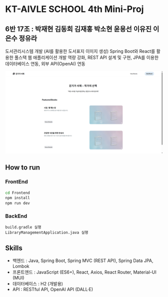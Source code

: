 # KT-AIVLE SCHOOL 4th Mini-Proj
## 6반 17조 : 박재현 김동희 김재홍 박소현 윤용선 이유진 이은수 정유라
도서관리시스템 개발
(AI를 활용한 도서표지 이미지 생성)
Spring Boot와 React를 활용한 풀스택 웹 애플리케이션 개발 역량 강화,
REST API 설계 및 구현, JPA를 이용한 데이터베이스 연동, 외부 API(OpenAI) 연동

![alt text](cover.png)
## How to run
### FrontEnd
```bash
cd Frontend
npm install
npm run dev
```
### BackEnd
```
build.gradle 실행
LibraryManagementApplication.java 실행
```

## Skills
- 백엔드 : Java, Spring Boot, Spring MVC (REST API), Spring Data JPA, Lombok
- 프론트엔드 : JavaScript (ES6+), React, Axios, React Router, Material-UI (MUI)
- 데이터베이스 : H2 (개발용)
- API : RESTful API, OpenAI API (DALL·E)
